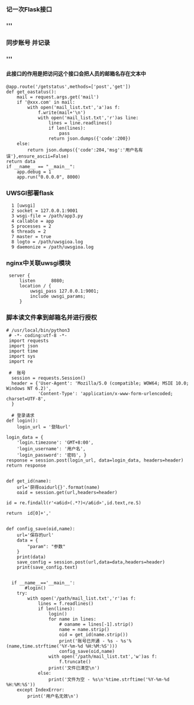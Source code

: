 ### 记一次Flask接口
### '''
### 同步账号 并记录	
### '''
#### 此接口的作用是把访问这个接口会把人员的邮箱名存在文本中

	@app.route('/getstatus',methods=['post','get'])
	def get_oastatus():
	    mail = request.args.get('mail')
	    if '@xxx.com' in mail:
	        with open('mail_list.txt','a')as f:
	            f.write(mail+'\n')
	            with open('mail_list.txt','r')as line:
	                lines = line.readlines()
	                if len(lines):
	                    pass
	                return json.dumps({'code':200})
	    else:
	        return json.dumps({'code':204,'msg':'用户名有误'},ensure_ascii=False)
	return data
	if __name__ == "__main__":
	    app.debug = 1
	    app.run("0.0.0.0", 8000)

### UWSGI部署flask
	  1 [uwsgi]
	  2 socket = 127.0.0.1:9001
	  3 wsgi-file = /path/app3.py
	  4 callable = app
	  5 processes = 2
	  6 threads = 2
	  7 master = true
	  8 logto = /path/uwsgioa.log
	  9 daemonize = /path/uwsgioa.log
	  
### nginx中关联uwsgi模块
	 server {
         listen      8080;
         location / {
             uwsgi_pass 127.0.0.1:9001;
             include uwsgi_params;
         }
### 脚本读文件拿到邮箱名并进行授权
	# /usr/local/bin/python3
	 # -*- coding:utf-8 -*-
	 import requests
	 import json
	 import time
	 import sys
	 import re
	 
	 #  账号
	  session = requests.Session()
	  header = {'User-Agent': 'Mozilla/5.0 (compatible; WOW64; MSIE 10.0; Windows NT 6.2)',
	            'Content-Type': 'application/x-www-form-urlencoded; charset=UTF-8',
	  }
	  
	  # 登录请求
	def login():
	    login_url = '登陆url'

    login_data = {
        'login.timezone': 'GMT+8:00',
        'login_username': '用户名',
        'login_password': '密码', }
    response = session.post(login_url, data=login_data, headers=header)
    return response


	def get_id(name):
	    url='获得oaidurl{}'.format(name)
	    oaid = session.get(url,headers=header)

    id = re.findall(r'<a6id>(.*?)</a6id>',id.text,re.S)

    return  id[0]+','


	def config_save(oid,name):
	    url='保存的url'
	    data = {
			"param": "参数"
	    }
	    print(data)
	    save_config = session.post(url,data=data,headers=header)
	    print(save_config.text)
	  
	  
	  if __name__=='__main__':
	       #login()
	    try:
	        with open('/path/mail_list.txt','r')as f:
	            lines = f.readlines()
	            if len(lines):
	                login()
	                for name in lines:
	                    # oaname = lines[-1].strip()
	                    name = name.strip()
	                    oid = get_id(name.strip())
	                    print('账号已开通 - %s - %s'%(name,time.strftime('%Y-%m-%d %H:%M:%S')))
	                    config_save(oid,name)
	                with open('/path/mail_list.txt','w')as f:
	                    f.truncate()
	                print('文件已清空\n')
	            else:
	                print('文件为空 - %s\n'%time.strftime('%Y-%m-%d %H:%M:%S'))
	    except IndexError:
	        print('用户名无效\n')       

	  
